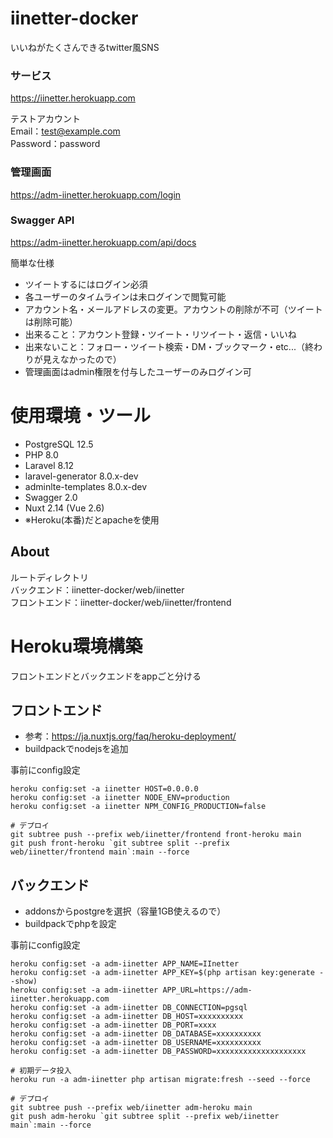 # iinetter-docker
いいねがたくさんできるtwitter風SNS  

### サービス
https://iinetter.herokuapp.com  

テストアカウント  
Email：test@example.com  
Password：password  

### 管理画面
https://adm-iinetter.herokuapp.com/login

### Swagger API
https://adm-iinetter.herokuapp.com/api/docs  

簡単な仕様
- ツイートするにはログイン必須
- 各ユーザーのタイムラインは未ログインで閲覧可能
- アカウント名・メールアドレスの変更。アカウントの削除が不可（ツイートは削除可能）
- 出来ること：アカウント登録・ツイート・リツイート・返信・いいね
- 出来ないこと：フォロー・ツイート検索・DM・ブックマーク・etc...（終わりが見えなかったので）
- 管理画面はadmin権限を付与したユーザーのみログイン可

# 使用環境・ツール
- PostgreSQL 12.5
- PHP 8.0
- Laravel 8.12
- laravel-generator 8.0.x-dev
- adminlte-templates 8.0.x-dev
- Swagger 2.0
- Nuxt 2.14 (Vue 2.6)
- ※Heroku(本番)だとapacheを使用

## About
ルートディレクトリ  
バックエンド：iinetter-docker/web/iinetter  
フロントエンド：iinetter-docker/web/iinetter/frontend  


# Heroku環境構築
フロントエンドとバックエンドをappごと分ける

フロントエンド
----------
- 参考：https://ja.nuxtjs.org/faq/heroku-deployment/
- buildpackでnodejsを追加

事前にconfig設定
```
heroku config:set -a iinetter HOST=0.0.0.0
heroku config:set -a iinetter NODE_ENV=production
heroku config:set -a iinetter NPM_CONFIG_PRODUCTION=false
```

```
# デプロイ
git subtree push --prefix web/iinetter/frontend front-heroku main
git push front-heroku `git subtree split --prefix web/iinetter/frontend main`:main --force

```

バックエンド
----------
- addonsからpostgreを選択（容量1GB使えるので）
- buildpackでphpを設定

事前にconfig設定
```
heroku config:set -a adm-iinetter APP_NAME=IInetter
heroku config:set -a adm-iinetter APP_KEY=$(php artisan key:generate --show)
heroku config:set -a adm-iinetter APP_URL=https://adm-iinetter.herokuapp.com
heroku config:set -a adm-iinetter DB_CONNECTION=pgsql
heroku config:set -a adm-iinetter DB_HOST=xxxxxxxxxx
heroku config:set -a adm-iinetter DB_PORT=xxxx
heroku config:set -a adm-iinetter DB_DATABASE=xxxxxxxxxx
heroku config:set -a adm-iinetter DB_USERNAME=xxxxxxxxxx
heroku config:set -a adm-iinetter DB_PASSWORD=xxxxxxxxxxxxxxxxxxxx
```

```
# 初期データ投入
heroku run -a adm-iinetter php artisan migrate:fresh --seed --force

# デプロイ
git subtree push --prefix web/iinetter adm-heroku main
git push adm-heroku `git subtree split --prefix web/iinetter main`:main --force

```
